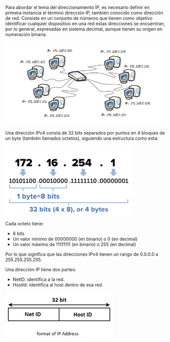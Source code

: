 Para abordar el tema del direccionamiento IP, es necesario definir en primera instancia el término dirección IP, también conocido como dirección de red. Consiste en un conjunto de números que tienen como objetivo identificar cualquier dispositivo en una red estas direcciones se encuentran, por lo general, expresadas en sistema decimal, aunque tienen su origen en numeración binaria.

<img src="https://github.com/luisbueno8/literatura_sigloxxi/blob/master/animales/direccionamientoIP.png">

Una dirección IPv4 consta de 32 bits separados por puntos en 4 bloques de un byte (también llamados octetos), siguiendo una estructura como esta:

<img src="https://github.com/luisbueno8/literatura_sigloxxi/blob/master/animales/ip1.png">

Cada octeto tiene:
<ul type="square">
  <li>8 bits</li>
  <li>Un valor mínimo de 00000000 (en binario) o 0 (en decimal)</li>
  <li>Un valor máximo de 11111111 (en binario) o 255 (en decimal)</li>
</ul>

Por lo que significa que las direcciones IPv4 tienen un rango de 0.0.0.0 a 255.255.255.255.

Una dirección IP tiene dos partes:
<ul type="square"><li>NetID: identifica a la red.</li>
  <li>HostId: identifica al host dentro de esa red.</li>
</ul>
<img src="https://github.com/luisbueno8/literatura_sigloxxi/blob/master/animales/net_host.jpg">
